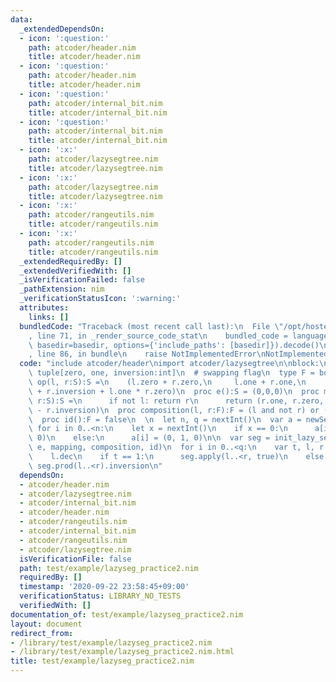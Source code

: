 ```yaml
---
data:
  _extendedDependsOn:
  - icon: ':question:'
    path: atcoder/header.nim
    title: atcoder/header.nim
  - icon: ':question:'
    path: atcoder/header.nim
    title: atcoder/header.nim
  - icon: ':question:'
    path: atcoder/internal_bit.nim
    title: atcoder/internal_bit.nim
  - icon: ':question:'
    path: atcoder/internal_bit.nim
    title: atcoder/internal_bit.nim
  - icon: ':x:'
    path: atcoder/lazysegtree.nim
    title: atcoder/lazysegtree.nim
  - icon: ':x:'
    path: atcoder/lazysegtree.nim
    title: atcoder/lazysegtree.nim
  - icon: ':x:'
    path: atcoder/rangeutils.nim
    title: atcoder/rangeutils.nim
  - icon: ':x:'
    path: atcoder/rangeutils.nim
    title: atcoder/rangeutils.nim
  _extendedRequiredBy: []
  _extendedVerifiedWith: []
  _isVerificationFailed: false
  _pathExtension: nim
  _verificationStatusIcon: ':warning:'
  attributes:
    links: []
  bundledCode: "Traceback (most recent call last):\n  File \"/opt/hostedtoolcache/Python/3.9.6/x64/lib/python3.9/site-packages/onlinejudge_verify/documentation/build.py\"\
    , line 71, in _render_source_code_stat\n    bundled_code = language.bundle(stat.path,\
    \ basedir=basedir, options={'include_paths': [basedir]}).decode()\n  File \"/opt/hostedtoolcache/Python/3.9.6/x64/lib/python3.9/site-packages/onlinejudge_verify/languages/nim.py\"\
    , line 86, in bundle\n    raise NotImplementedError\nNotImplementedError\n"
  code: "include atcoder/header\nimport atcoder/lazysegtree\n\nblock:\n  type S =\
    \ tuple[zero, one, inversion:int]\n  # swapping flag\n  type F = bool\n\n  proc\
    \ op(l, r:S):S =\n    (l.zero + r.zero,\n     l.one + r.one,\n     l.inversion\
    \ + r.inversion + l.one * r.zero)\n  proc e():S = (0,0,0)\n  proc mapping(l:F,\
    \ r:S):S =\n      if not l: return r\n      return (r.one, r.zero, r.one * r.zero\
    \ - r.inversion)\n  proc composition(l, r:F):F = (l and not r) or (not l and r)\n\
    \  proc id():F = false\n  \n  let n, q = nextInt()\n  var a = newSeq[S](n)\n \
    \ for i in 0..<n:\n    let x = nextInt()\n    if x == 0:\n      a[i] = (1, 0,\
    \ 0)\n    else:\n      a[i] = (0, 1, 0)\n\n  var seg = init_lazy_segtree(a, op,\
    \ e, mapping, composition, id)\n  for i in 0..<q:\n    var t, l, r = nextInt()\n\
    \    l.dec\n    if t == 1:\n      seg.apply(l..<r, true)\n    else:\n      echo\
    \ seg.prod(l..<r).inversion\n"
  dependsOn:
  - atcoder/header.nim
  - atcoder/lazysegtree.nim
  - atcoder/internal_bit.nim
  - atcoder/header.nim
  - atcoder/rangeutils.nim
  - atcoder/internal_bit.nim
  - atcoder/rangeutils.nim
  - atcoder/lazysegtree.nim
  isVerificationFile: false
  path: test/example/lazyseg_practice2.nim
  requiredBy: []
  timestamp: '2020-09-22 23:58:45+09:00'
  verificationStatus: LIBRARY_NO_TESTS
  verifiedWith: []
documentation_of: test/example/lazyseg_practice2.nim
layout: document
redirect_from:
- /library/test/example/lazyseg_practice2.nim
- /library/test/example/lazyseg_practice2.nim.html
title: test/example/lazyseg_practice2.nim
---
```

